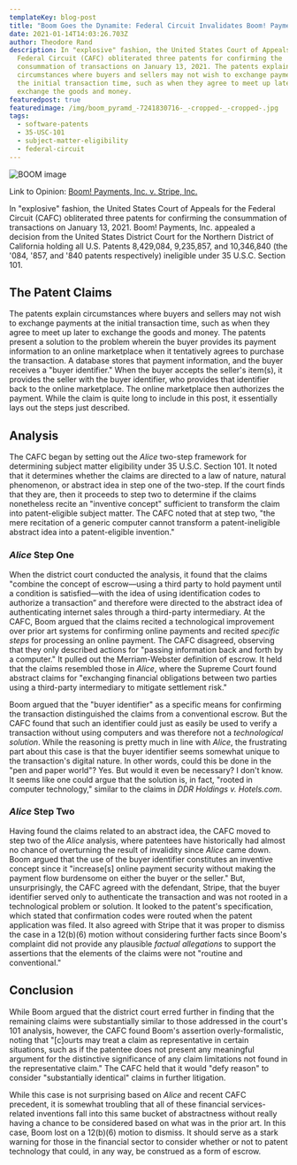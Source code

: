 ```yaml
---
templateKey: blog-post
title: "Boom Goes the Dynamite: Federal Circuit Invalidates Boom! Payments Claims"
date: 2021-01-14T14:03:26.703Z
author: Theodore Rand
description: In "explosive" fashion, the United States Court of Appeals for the
  Federal Circuit (CAFC) obliterated three patents for confirming the
  consummation of transactions on January 13, 2021. The patents explain
  circumstances where buyers and sellers may not wish to exchange payments at
  the initial transaction time, such as when they agree to meet up later to
  exchange the goods and money.
featuredpost: true
featuredimage: /img/boom_pyramd_-7241830716-_-cropped-_-cropped-.jpg
tags:
  - software-patents
  - 35-USC-101
  - subject-matter-eligibility
  - federal-circuit
---
```

![BOOM image](/img/boom_pyramd_-7241830716-_-cropped-_-cropped-.jpg)

Link to Opinion: [Boom! Payments, Inc. v. Stripe, Inc.](http://www.cafc.uscourts.gov/sites/default/files/opinions-orders/20-1274.OPINION.1-13-2021_1716816.pdf)

In "explosive" fashion, the United States Court of Appeals for the Federal Circuit (CAFC) obliterated three patents for confirming the consummation of transactions on January 13, 2021. Boom! Payments, Inc. appealed a decision from the United States District Court for the Northern District of California holding all U.S. Patents 8,429,084, 9,235,857, and 10,346,840 (the '084, '857, and '840 patents respectively) ineligible under 35 U.S.C. Section 101.

## The Patent Claims

The patents explain circumstances where buyers and sellers may not wish to exchange payments at the initial transaction time, such as when they agree to meet up later to exchange the goods and money. The patents present a solution to the problem wherein the buyer provides its payment information to an online marketplace when it tentatively agrees to purchase the transaction. A database stores that payment information, and the buyer receives a "buyer identifier." When the buyer accepts the seller's item(s), it provides the seller with the buyer identifier, who provides that identifier back to the online marketplace. The online marketplace then authorizes the payment. While the claim is quite long to include in this post, it essentially lays out the steps just described.

## Analysis

The CAFC began by setting out the *Alice* two-step framework for determining subject matter eligibility under 35 U.S.C. Section 101. It noted that it determines whether the claims are directed to a law of nature, natural phenomenon, or abstract idea in step one of the two-step. If the court finds that they are, then it proceeds to step two to determine if the claims nonetheless recite an "inventive concept" sufficient to transform the claim into patent-eligible subject matter. The CAFC noted that at step two, "the mere recitation of a generic computer cannot transform a patent-ineligible abstract idea into a patent-eligible invention." 

### *Alice* Step One

When the district court conducted the analysis, it found that the claims "combine the concept of escrow—using a third party to hold payment until a condition is satisfied—with the idea of using identification codes to authorize a transaction” and therefore were directed to the abstract idea of authenticating internet sales through a third-party intermediary. At the CAFC, Boom argued that the claims recited a technological improvement over prior art systems for confirming online payments and recited *specific steps* for processing an online payment. The CAFC disagreed, observing that they only described actions for "passing information back and forth by a computer." It pulled out the Merriam-Webster definition of escrow. It held that the claims resembled those in *Alice*, where the Supreme Court found abstract claims for "exchanging financial obligations between two parties using a third-party intermediary to mitigate settlement risk."

Boom argued that the "buyer identifier" as a specific means for confirming the transaction distinguished the claims from a conventional escrow. But the CAFC found that such an identifier could just as easily be used to verify a transaction without using computers and was therefore not a *technological solution*. While the reasoning is pretty much in line with *Alice*, the frustrating part about this case is that the buyer identifier seems somewhat unique to the transaction's digital nature. In other words, could this be done in the "pen and paper world"? Yes. But would it even be necessary? I don't know. It seems like one could argue that the solution is, in fact, "rooted in computer technology," similar to the claims in *DDR Holdings v. Hotels.com*.

### *Alice* Step Two

Having found the claims related to an abstract idea, the CAFC moved to step two of the *Alice* analysis, where patentees have historically had almost no chance of overturning the result of invalidity since *Alice* came down. Boom argued that the use of the buyer identifier constitutes an inventive concept since it "increase\[s] online payment security without making the payment flow burdensome on either the buyer or the seller." But, unsurprisingly, the CAFC agreed with the defendant, Stripe, that the buyer identifier served only to authenticate the transaction and was not rooted in a technological problem or solution. It looked to the patent's specification, which stated that confirmation codes were routed when the patent application was filed. It also agreed with Stripe that it was proper to dismiss the case in a 12(b)(6) motion without considering further facts since Boom's complaint did not provide any plausible *factual allegations* to support the assertions that the elements of the claims were not "routine and conventional."

## Conclusion

While Boom argued that the district court erred further in finding that the remaining claims were substantially similar to those addressed in the court's 101 analysis, however, the CAFC found Boom's assertion overly-formalistic, noting that "\[c]ourts may treat a claim as representative in certain situations, such as if the patentee does not present any meaningful argument for the distinctive significance of any claim limitations not found in the representative claim." The CAFC held that it would "defy reason" to consider "substantially identical" claims in further litigation.

While this case is not surprising based on *Alice* and recent CAFC precedent, it is somewhat troubling that all of these financial services-related inventions fall into this same bucket of abstractness without really having a chance to be considered based on what was in the prior art. In this case, Boom lost on a 12(b)(6) motion to dismiss. It should serve as a stark warning for those in the financial sector to consider whether or not to patent technology that could, in any way, be construed as a form of escrow.